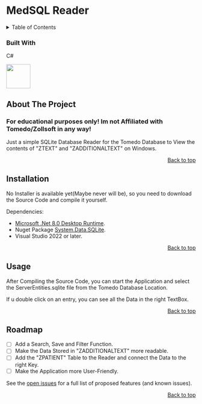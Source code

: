 # MedSQL Reader
<!-- TABLE OF CONTENTS -->
<details>
  <summary>Table of Contents</summary>
  <ol>
    <li>
      <a href="#about-the-project">About The Project</a>
      <ul>
        <li><a href="#built-with">Built With</a></li>
      </ul>
    </li>
    <li><a href="#installation">Installation</a></li>
    <li><a href="#usage">Usage</a></li>
    <li><a href="#roadmap">Roadmap</a></li>
  </ol>
</details>


### Built With
C# 

<img src="https://github.com/Jettcodey/TikTok-Downloader/assets/163922510/aca578ae-4c24-490f-96f2-4c19a16fe9e6" width="64" height="64">

<!--![csharpIcon](https://github.com/Jettcodey/TikTok-Downloader/assets/163922510/aca578ae-4c24-490f-96f2-4c19a16fe9e6)


<p align="right"><a href="#readme-top">Back to top</a></p>

<!-- ABOUT THE PROJECT -->
## About The Project
### For educational purposes only! Im not Affiliated with Tomedo/Zollsoft in any way!

Just a simple SQLite Database Reader for the Tomedo Database to View the contents of "ZTEXT" and "ZADDITIONALTEXT" on Windows.

<p align="right"><a href="#readme-top">Back to top</a></p>

<!-- Installation -->
## Installation

No Installer is available yet(Maybe never will be), so you need to download the Source Code and compile it yourself.

Dependencies:
- [Microsoft .Net 8.0 Desktop Runtime](https://dotnet.microsoft.com/en-us/download/dotnet/8.0).
- Nuget Package [System.Data.SQLite](https://www.nuget.org/packages/System.Data.SQLite/).
- Visual Studio 2022 or later.

<p align="right"><a href="#readme-top">Back to top</a></p>

<!-- Usage -->
## Usage

After Compiling the Source Code, you can start the Application and select the ServerEntities.sqlite file from the Tomedo Database Location.

If u double click on an entry, you can see all the Data in the right TextBox.

<p align="right"><a href="#readme-top">Back to top</a></p>

<!-- ROADMAP -->
## Roadmap

- [ ] Add a Search, Save and Filter Function.
- [ ] Make the Data Stored in "ZADDITIONALTEXT" more readable.
- [ ] Add the "ZPATIENT" Table to the Reader and connect the Data to the right Key.
- [ ] Make the Application more User-Friendly.

See the [open issues](https://github.com/Jettcodey/MedSQL-Reader/issues) for a full list of proposed features (and known issues).

<p align="right"><a href="#readme-top">Back to top</a></p>
